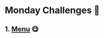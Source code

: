 # **Monday Challenges** 🤯

## 1. [Menu](https://github.com/abdiastenas/Code-Coder/tree/main/src/technologies/2022/week%206/menu) 😋
